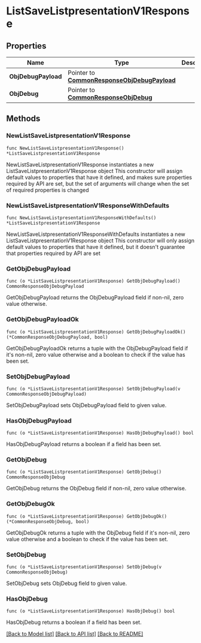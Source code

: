 # ListSaveListpresentationV1Response

## Properties

Name | Type | Description | Notes
------------ | ------------- | ------------- | -------------
**ObjDebugPayload** | Pointer to [**CommonResponseObjDebugPayload**](CommonResponseObjDebugPayload.md) |  | [optional] 
**ObjDebug** | Pointer to [**CommonResponseObjDebug**](CommonResponseObjDebug.md) |  | [optional] 

## Methods

### NewListSaveListpresentationV1Response

`func NewListSaveListpresentationV1Response() *ListSaveListpresentationV1Response`

NewListSaveListpresentationV1Response instantiates a new ListSaveListpresentationV1Response object
This constructor will assign default values to properties that have it defined,
and makes sure properties required by API are set, but the set of arguments
will change when the set of required properties is changed

### NewListSaveListpresentationV1ResponseWithDefaults

`func NewListSaveListpresentationV1ResponseWithDefaults() *ListSaveListpresentationV1Response`

NewListSaveListpresentationV1ResponseWithDefaults instantiates a new ListSaveListpresentationV1Response object
This constructor will only assign default values to properties that have it defined,
but it doesn't guarantee that properties required by API are set

### GetObjDebugPayload

`func (o *ListSaveListpresentationV1Response) GetObjDebugPayload() CommonResponseObjDebugPayload`

GetObjDebugPayload returns the ObjDebugPayload field if non-nil, zero value otherwise.

### GetObjDebugPayloadOk

`func (o *ListSaveListpresentationV1Response) GetObjDebugPayloadOk() (*CommonResponseObjDebugPayload, bool)`

GetObjDebugPayloadOk returns a tuple with the ObjDebugPayload field if it's non-nil, zero value otherwise
and a boolean to check if the value has been set.

### SetObjDebugPayload

`func (o *ListSaveListpresentationV1Response) SetObjDebugPayload(v CommonResponseObjDebugPayload)`

SetObjDebugPayload sets ObjDebugPayload field to given value.

### HasObjDebugPayload

`func (o *ListSaveListpresentationV1Response) HasObjDebugPayload() bool`

HasObjDebugPayload returns a boolean if a field has been set.

### GetObjDebug

`func (o *ListSaveListpresentationV1Response) GetObjDebug() CommonResponseObjDebug`

GetObjDebug returns the ObjDebug field if non-nil, zero value otherwise.

### GetObjDebugOk

`func (o *ListSaveListpresentationV1Response) GetObjDebugOk() (*CommonResponseObjDebug, bool)`

GetObjDebugOk returns a tuple with the ObjDebug field if it's non-nil, zero value otherwise
and a boolean to check if the value has been set.

### SetObjDebug

`func (o *ListSaveListpresentationV1Response) SetObjDebug(v CommonResponseObjDebug)`

SetObjDebug sets ObjDebug field to given value.

### HasObjDebug

`func (o *ListSaveListpresentationV1Response) HasObjDebug() bool`

HasObjDebug returns a boolean if a field has been set.


[[Back to Model list]](../README.md#documentation-for-models) [[Back to API list]](../README.md#documentation-for-api-endpoints) [[Back to README]](../README.md)


